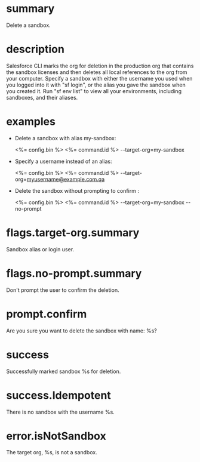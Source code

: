 # summary

Delete a sandbox.

# description

Salesforce CLI marks the org for deletion in the production org that contains the sandbox licenses and then deletes all local references to the org from your computer.
Specify a sandbox with either the username you used when you logged into it with "sf login", or the alias you gave the sandbox when you created it. Run "sf env list" to view all your environments, including sandboxes, and their aliases.

# examples

- Delete a sandbox with alias my-sandbox:

  <%= config.bin %> <%= command.id %> --target-org=my-sandbox

- Specify a username instead of an alias:

  <%= config.bin %> <%= command.id %> --target-org=myusername@example.com.qa

- Delete the sandbox without prompting to confirm :

  <%= config.bin %> <%= command.id %> --target-org=my-sandbox --no-prompt

# flags.target-org.summary

Sandbox alias or login user.

# flags.no-prompt.summary

Don't prompt the user to confirm the deletion.

# prompt.confirm

Are you sure you want to delete the sandbox with name: %s?

# success

Successfully marked sandbox %s for deletion.

# success.Idempotent

There is no sandbox with the username %s.

# error.isNotSandbox

The target org, %s, is not a sandbox.
